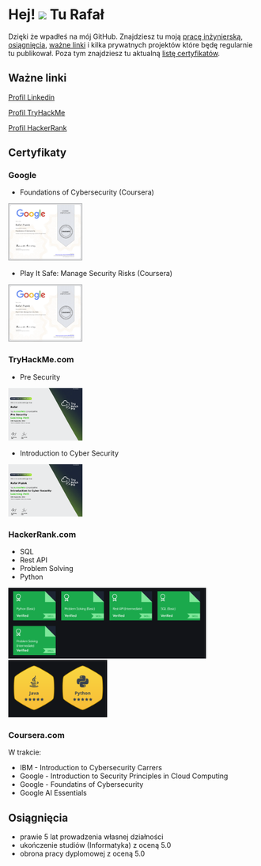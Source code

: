 Hej! ![](https://user-images.githubusercontent.com/18350557/176309783-0785949b-9127-417c-8b55-ab5a4333674e.gif) Tu Rafał
======
Dzięki że wpadłeś na mój GitHub. Znajdziesz tu moją [pracę inżynierską](https://github.com/DogNoise/Universal-Speech-to-Text), [osiągnięcia](https://github.com/DogNoise#osi%C4%85gni%C4%99cia), [ważne linki](https://github.com/DogNoise#wa%C5%BCne-linki) i kilka prywatnych projektów które będę regularnie tu publikował. Poza tym znajdziesz tu aktualną [listę certyfikatów](https://github.com/DogNoise#certyfikaty). 

## Ważne linki
[Profil Linkedin](https://www.linkedin.com/in/nojsudoggo/)

[Profil TryHackMe](https://tryhackme.com/p/NoRaf)

[Profil HackerRank](https://www.hackerrank.com/profile/piatekrafa)


## Certyfikaty

### Google 
- Foundations of Cybersecurity (Coursera)
<img src="https://github.com/DogNoise/DogNoise/blob/main/images/Coursera-FCDR1ZZHHQ59.png" alt="alt" style="width:150px;"/>

- Play It Safe: Manage Security Risks (Coursera)
<img src="https://github.com/DogNoise/DogNoise/blob/main/images/Coursera-TDCY9UUISC4K.png" alt="alt" style="width:150px;"/>


### TryHackMe.com
- Pre Security
<img src="https://github.com/DogNoise/DogNoise/blob/main/images/THM-SZ46Q5JIAS.png" alt="alt" style="width:150px;"/>

- Introduction to Cyber Security

<img src="https://github.com/DogNoise/DogNoise/blob/main/images/THM-JGH0NY7EMX.png" alt="alt" style="width:150px;"/>

### HackerRank.com
- SQL
- Rest API
- Problem Solving
- Python
<img src="https://github.com/DogNoise/DogNoise/blob/main/images/hr_certifications.png" alt="alt" style="width:400px;"/>
<img src="https://github.com/DogNoise/DogNoise/blob/main/images/hr_badges.png" alt="alt" style="width:200px;"/>


### Coursera.com 
W trakcie:
 - IBM - Introduction to Cybersecurity Carrers 
 - Google - Introduction to Security Principles in Cloud Computing
 - Google - Foundatins of Cybersecurity 
 - Google AI Essentials

## Osiągnięcia 
- prawie 5 lat prowadzenia własnej działności
- ukończenie studiów (Informatyka) z oceną 5.0
- obrona pracy dyplomowej z oceną 5.0





